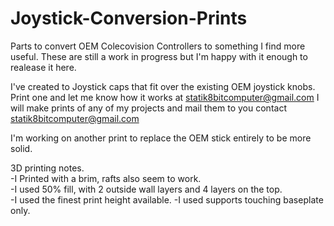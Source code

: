# Joystick-Conversion-Prints
Parts to convert OEM Colecovision Controllers to something I find more useful. These are still a work in progress but I'm happy with it enough to realease it here.

I've created to Joystick caps that fit over the existing OEM joystick knobs.  
Print one and let me know how it works at statik8bitcomputer@gmail.com
I will make prints of any of my projects and mail them to you contact statik8bitcomputer@gmail.com

I'm working on another print to replace the OEM stick entirely to be more solid.

3D printing notes.  
 -I Printed with a brim, rafts also seem to work.  
 -I used 50% fill, with 2 outside wall layers and 4 layers on the top.  
 -I used the finest print height available. 
 -I used supports touching baseplate only.  
